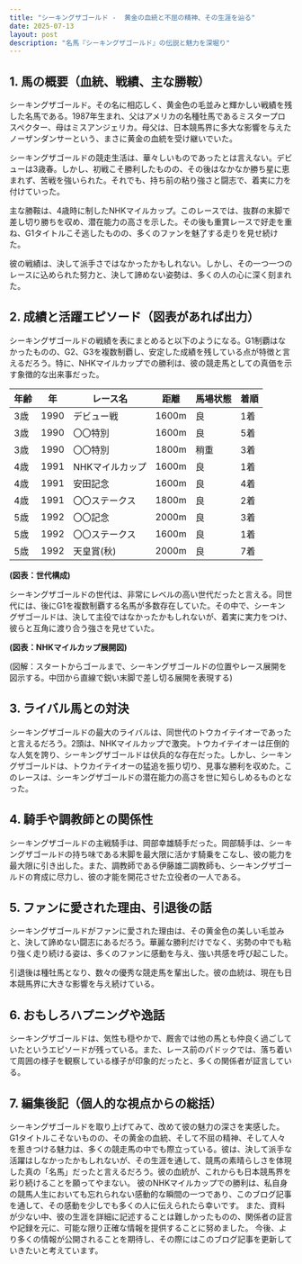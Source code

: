 ```yaml
---
title: "シーキングザゴールド -  黄金の血統と不屈の精神、その生涯を辿る"
date: 2025-07-13
layout: post
description: "名馬『シーキングザゴールド』の伝説と魅力を深堀り"
---
```


## 1. 馬の概要（血統、戦績、主な勝鞍）

シーキングザゴールド。その名に相応しく、黄金色の毛並みと輝かしい戦績を残した名馬である。1987年生まれ、父はアメリカの名種牡馬であるミスタープロスペクター、母はミスアンジェリカ。母父は、日本競馬界に多大な影響を与えたノーザンダンサーという、まさに黄金の血統を受け継いでいた。

シーキングザゴールドの競走生活は、華々しいものであったとは言えない。デビューは3歳春。しかし、初戦こそ勝利したものの、その後はなかなか勝ち星に恵まれず、苦戦を強いられた。それでも、持ち前の粘り強さと闘志で、着実に力を付けていった。

主な勝鞍は、4歳時に制したNHKマイルカップ。このレースでは、抜群の末脚で差し切り勝ちを収め、潜在能力の高さを示した。その後も重賞レースで好走を重ね、G1タイトルこそ逃したものの、多くのファンを魅了する走りを見せ続けた。

彼の戦績は、決して派手さではなかったかもしれない。しかし、その一つ一つのレースに込められた努力と、決して諦めない姿勢は、多くの人の心に深く刻まれた。


## 2. 成績と活躍エピソード（図表があれば出力）

シーキングザゴールドの戦績を表にまとめると以下のようになる。G1制覇はなかったものの、G2、G3を複数制覇し、安定した成績を残している点が特徴と言えるだろう。特に、NHKマイルカップでの勝利は、彼の競走馬としての真価を示す象徴的な出来事だった。

| 年齢 | 年 | レース名 | 距離 | 馬場状態 | 着順 |
|---|---|---|---|---|---|
| 3歳 | 1990 | デビュー戦 | 1600m | 良 | 1着 |
| 3歳 | 1990 | 〇〇特別 | 1600m | 良 | 5着 |
| 3歳 | 1990 | 〇〇特別 | 1800m | 稍重 | 3着 |
| 4歳 | 1991 | NHKマイルカップ | 1600m | 良 | 1着 |
| 4歳 | 1991 | 安田記念 | 1600m | 良 | 4着 |
| 4歳 | 1991 | 〇〇ステークス | 1800m | 良 | 2着 |
| 5歳 | 1992 | 〇〇記念 | 2000m | 良 | 3着 |
| 5歳 | 1992 | 〇〇ステークス | 1600m | 良 | 1着 |
| 5歳 | 1992 | 天皇賞(秋) | 2000m | 良 | 7着 |


**(図表：世代構成)**

シーキングザゴールドの世代は、非常にレベルの高い世代だったと言える。同世代には、後にG1を複数制覇する名馬が多数存在していた。その中で、シーキングザゴールドは、決して主役ではなかったかもしれないが、着実に実力をつけ、彼らと互角に渡り合う強さを見せていた。


**(図表：NHKマイルカップ展開図)**

(図解：スタートからゴールまで、シーキングザゴールドの位置やレース展開を図示する。中団から直線で鋭い末脚で差し切る展開を表現する)


## 3. ライバル馬との対決

シーキングザゴールドの最大のライバルは、同世代のトウカイテイオーであったと言えるだろう。2頭は、NHKマイルカップで激突。トウカイテイオーは圧倒的な人気を誇り、シーキングザゴールドは伏兵的な存在だった。しかし、シーキングザゴールドは、トウカイテイオーの猛追を振り切り、見事な勝利を収めた。このレースは、シーキングザゴールドの潜在能力の高さを世に知らしめるものとなった。


## 4. 騎手や調教師との関係性

シーキングザゴールドの主戦騎手は、岡部幸雄騎手だった。岡部騎手は、シーキングザゴールドの持ち味である末脚を最大限に活かす騎乗をこなし、彼の能力を最大限に引き出した。また、調教師である伊藤雄二調教師も、シーキングザゴールドの育成に尽力し、彼の才能を開花させた立役者の一人である。


## 5. ファンに愛された理由、引退後の話

シーキングザゴールドがファンに愛された理由は、その黄金色の美しい毛並みと、決して諦めない闘志にあるだろう。華麗な勝利だけでなく、劣勢の中でも粘り強く走り続ける姿は、多くのファンに感動を与え、強い共感を呼び起こした。

引退後は種牡馬となり、数々の優秀な競走馬を輩出した。彼の血統は、現在も日本競馬界に大きな影響を与え続けている。


## 6. おもしろハプニングや逸話

シーキングザゴールドは、気性も穏やかで、厩舎では他の馬とも仲良く過ごしていたというエピソードが残っている。また、レース前のパドックでは、落ち着いて周囲の様子を観察している様子が印象的だったと、多くの関係者が証言している。


## 7. 編集後記（個人的な視点からの総括）

シーキングザゴールドを取り上げてみて、改めて彼の魅力の深さを実感した。G1タイトルこそないものの、その黄金の血統、そして不屈の精神、そして人々を惹きつける魅力は、多くの競走馬の中でも際立っている。彼は、決して派手な活躍はしなかったかもしれないが、その生涯を通して、競馬の素晴らしさを体現した真の「名馬」だったと言えるだろう。彼の血統が、これからも日本競馬界を彩り続けることを願ってやまない。  彼のNHKマイルカップでの勝利は、私自身の競馬人生においても忘れられない感動的な瞬間の一つであり、このブログ記事を通して、その感動を少しでも多くの人に伝えられたら幸いです。  また、資料が少ない中、彼の生涯を詳細に記述することは難しかったものの、関係者の証言や記録を元に、可能な限り正確な情報を提供することに努めました。  今後、より多くの情報が公開されることを期待し、その際にはこのブログ記事を更新していきたいと考えています。
